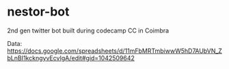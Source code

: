 # nestor-bot
2nd gen twitter bot built during codecamp CC in Coimbra


Data:
https://docs.google.com/spreadsheets/d/11mFbMRTmbiwwW5hD7AUbVN_ZbLnBI1kckngyvEcvIgA/edit#gid=1042509642
